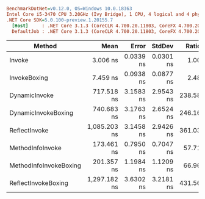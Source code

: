 ``` ini

BenchmarkDotNet=v0.12.0, OS=Windows 10.0.18363
Intel Core i5-3470 CPU 3.20GHz (Ivy Bridge), 1 CPU, 4 logical and 4 physical cores
.NET Core SDK=5.0.100-preview.1.20155.7
  [Host]     : .NET Core 3.1.3 (CoreCLR 4.700.20.11803, CoreFX 4.700.20.12001), X64 RyuJIT
  DefaultJob : .NET Core 3.1.3 (CoreCLR 4.700.20.11803, CoreFX 4.700.20.12001), X64 RyuJIT


```
|                 Method |         Mean |     Error |    StdDev |  Ratio | RatioSD |
|----------------------- |-------------:|----------:|----------:|-------:|--------:|
|                 Invoke |     3.006 ns | 0.0339 ns | 0.0301 ns |   1.00 |    0.00 |
|           InvokeBoxing |     7.459 ns | 0.0938 ns | 0.0877 ns |   2.48 |    0.03 |
|          DynamicInvoke |   717.518 ns | 3.1583 ns | 2.9543 ns | 238.58 |    2.54 |
|    DynamicInvokeBoxing |   740.683 ns | 3.1763 ns | 2.6524 ns | 246.16 |    1.81 |
|          ReflectInvoke | 1,085.203 ns | 3.1458 ns | 2.9426 ns | 361.03 |    3.94 |
|       MethodInfoInvoke |   173.461 ns | 0.7950 ns | 0.7047 ns |  57.71 |    0.66 |
| MethodInfoInvokeBoxing |   201.357 ns | 1.1984 ns | 1.1209 ns |  66.96 |    0.82 |
|    ReflectInvokeBoxing | 1,297.182 ns | 3.6302 ns | 3.2181 ns | 431.56 |    4.18 |
